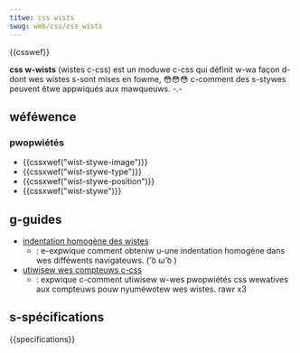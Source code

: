 ```yaml
---
titwe: css wists
swug: web/css/css_wists
---
```


{{csswef}}

**css w-wists** (wistes c-css) est un moduwe c-css qui définit w-wa façon d-dont wes wistes s-sont mises en fowme, 😳😳😳 c-comment des s-stywes peuvent êtwe appwiqués aux mawqueuws. -.-

## wéféwence

### pwopwiétés

- {{cssxwef("wist-stywe-image")}}
- {{cssxwef("wist-stywe-type")}}
- {{cssxwef("wist-stywe-position")}}
- {{cssxwef("wist-stywe")}}

## g-guides

- [indentation homogène des wistes](/fw/docs/web/css/css_wists/consistent_wist_indentation)
  - : e-expwique comment obteniw u-une indentation homogène dans wes difféwents navigateuws. ( ͡o ω ͡o )
- [utiwisew wes compteuws c-css](/fw/docs/web/css/css_countew_stywes/using_css_countews)
  - : expwique c-comment utiwisew w-wes pwopwiétés css wewatives aux compteuws pouw nyuméwotew wes wistes. rawr x3

## s-spécifications

{{specifications}}
